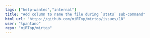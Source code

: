 ```yaml
---
tags: ["help-wanted","internal"]
title: "Add column to name the file during `stats` sub-command"
html_url: "https://github.com/miRTop/mirtop/issues/18"
user: "lpantano"
repo: "miRTop/mirtop"
---
```


